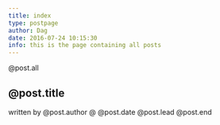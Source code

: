 ```yaml
---
title: index
type: postpage
author: Dag
date: 2016-07-24 10:15:30
info: this is the page containing all posts
---
```


@post.all
## @post.title
written by @post.author @ @post.date
@post.lead
@post.end
